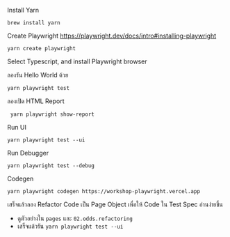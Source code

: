 Install Yarn 
```
brew install yarn
```

Create Playwright
https://playwright.dev/docs/intro#installing-playwright
```
yarn create playwright
```

Select Typescript, and install Playwright browser

ลองรัน Hello World ด้วย
```
yarn playwright test
```

ลองเปิด HTML Report 
```
 yarn playwright show-report
 ```

Run UI
 ```
 yarn playwright test --ui
 ```

 Run Debugger
 ```
 yarn playwright test --debug
 ```

 Codegen
 ```
 yarn playwright codegen https://workshop-playwright.vercel.app
 ```

เสร็จแล้วลอง Refactor Code เป็น Page Object เพื่อให้ Code ใน Test Spec อ่านง่ายขึ้น
- ดูตัวอย่างใน `pages` และ `02.odds.refactoring`
- เสร็จแล้วรัน `yarn playwright test --ui`